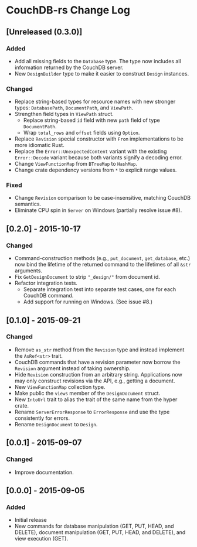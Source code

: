 # CouchDB-rs Change Log

## [Unreleased (0.3.0)]

### Added

* Add all missing fields to the `Database` type. The type now includes
  all information returned by the CouchDB server.
* New `DesignBuilder` type to make it easier to construct `Design`
  instances.

### Changed

* Replace string-based types for resource names with new stronger types:
  `DatabasePath`, `DocumentPath`, and `ViewPath`.
* Strengthen field types in `ViewPath` struct.
  * Replace string-based `id` field with new `path` field of type
    `DocumentPath`.
  * Wrap `total_rows` and `offset` fields using `Option`.
* Replace `Revision` special constructor with `From` implementations to
  be more idiomatic Rust.
* Replace the `Error::UnexpectedContent` variant with the existing
  `Error::Decode` variant because both variants signify a decoding
  error.
* Change `ViewFunctionMap` from `BTreeMap` to `HashMap`.
* Change crate dependency versions from `*` to explicit range values.

### Fixed

* Change `Revision` comparison to be case-insensitive, matching CouchDB
  semantics.
* Eliminate CPU spin in `Server` on Windows (partially resolve issue #8).

## [0.2.0] - 2015-10-17

### Changed

* Command-construction methods (e.g., `put_document`, `get_database`,
  etc.) now bind the lifetime of the returned command to the lifetimes
  of all `&str` arguments.
* Fix `GetDesignDocument` to strip `"_design/"` from document id.
* Refactor integration tests.
  * Separate integration test into separate test cases, one for each
    CouchDB command.
  * Add support for running on Windows. (See issue #8.)

## [0.1.0] - 2015-09-21

### Changed

* Remove `as_str` method from the `Revision` type and instead implement the
  `AsRef<str>` trait.
* CouchDB commands that have a revision parameter now borrow the `Revision`
  argument instead of taking ownership.
* Hide `Revision` construction from an arbitrary string. Applications now may
  only construct revisions via the API, e.g., getting a document.
* New `ViewFunctionMap` collection type.
* Make public the `views` member of the `DesignDocument` struct.
* New `IntoUrl` trait to alias the trait of the same name from the hyper
  crate.
* Rename `ServerErrorResponse` to `ErrorResponse` and use the type
  consistently for errors.
* Rename `DesignDocument` to `Design`.

## [0.0.1] - 2015-09-07

### Changed

* Improve documentation.

## [0.0.0] - 2015-09-05

### Added

* Initial release
* New commands for database manipulation (GET, PUT, HEAD, and DELETE),
  document manipulation (GET, PUT, HEAD, and DELETE), and view execution
  (GET).
